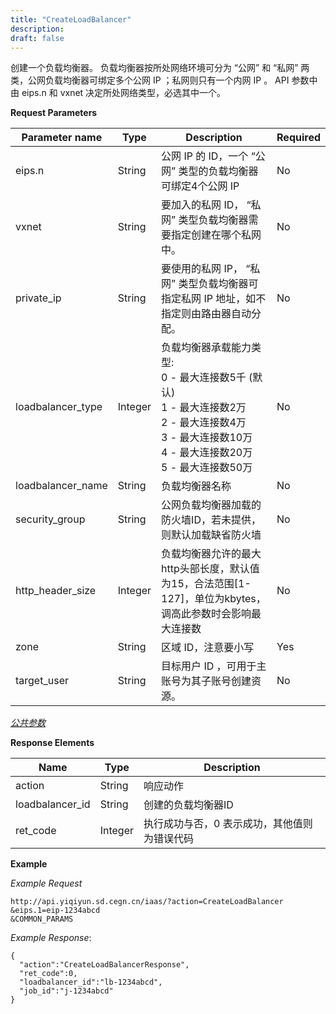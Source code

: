 ```yaml
---
title: "CreateLoadBalancer"
description: 
draft: false
---
```




创建一个负载均衡器。 负载均衡器按所处网络环境可分为 “公网” 和 “私网” 两类，公网负载均衡器可绑定多个公网 IP ；私网则只有一个内网 IP 。 API 参数中由 eips.n 和 vxnet 决定所处网络类型，必选其中一个。

**Request Parameters**

| Parameter name | Type | Description | Required |
| --- | --- | --- | --- |
| eips.n | String | 公网 IP 的 ID，一个 “公网” 类型的负载均衡器可绑定4个公网 IP | No |
| vxnet | String | 要加入的私网 ID， “私网” 类型负载均衡器需要指定创建在哪个私网中。 | No |
| private_ip | String | 要使用的私网 IP， “私网” 类型负载均衡器可指定私网 IP 地址，如不指定则由路由器自动分配。 | No |
| loadbalancer_type | Integer | 负载均衡器承载能力类型:<br/> 0 - 最大连接数5千 (默认)<br/> 1 - 最大连接数2万<br/> 2 - 最大连接数4万<br/> 3 - 最大连接数10万<br/> 4 - 最大连接数20万<br/> 5 - 最大连接数50万 | No |
| loadbalancer_name | String | 负载均衡器名称 | No |
| security_group | String | 公网负载均衡器加载的防火墙ID，若未提供，则默认加载缺省防火墙 | No |
| http_header_size | Integer | 负载均衡器允许的最大http头部长度，默认值为15，合法范围[1-127]，单位为kbytes，调高此参数时会影响最大连接数 | No |
| zone | String | 区域 ID，注意要小写 | Yes |
| target_user | String | 目标用户 ID ，可用于主账号为其子账号创建资源。 | No |

[_公共参数_](../../../parameters/)

**Response Elements**

| Name | Type | Description |
| --- | --- | --- |
| action | String | 响应动作 |
| loadbalancer_id | String | 创建的负载均衡器ID |
| ret_code | Integer | 执行成功与否，0 表示成功，其他值则为错误代码 |

**Example**

_Example Request_

```
http://api.yiqiyun.sd.cegn.cn/iaas/?action=CreateLoadBalancer
&eips.1=eip-1234abcd
&COMMON_PARAMS
```

_Example Response_:

```
{
  "action":"CreateLoadBalancerResponse",
  "ret_code":0,
  "loadbalancer_id":"lb-1234abcd",
  "job_id":"j-1234abcd"
}
```
